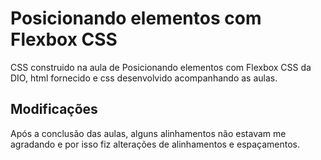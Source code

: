 # Posicionando elementos com Flexbox CSS

CSS construido na aula de Posicionando elementos com Flexbox CSS da DIO, html fornecido e css desenvolvido acompanhando as aulas.

## Modificações

Após a conclusão das aulas, alguns alinhamentos não estavam me agradando e por isso fiz alterações de alinhamentos e espaçamentos.
